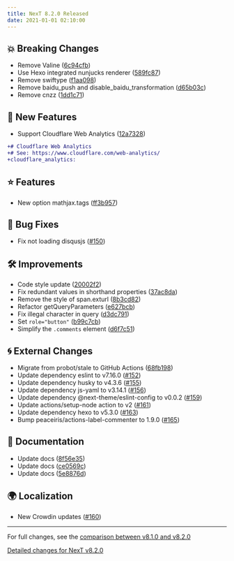 ```yaml
---
title: NexT 8.2.0 Released
date: 2021-01-01 02:10:00
---
```


## 💥 Breaking Changes

- Remove Valine ([6c94cfb](https://github.com/next-theme/hexo-theme-next/commit/6c94cfb45fd8958c78e3532b32efdfb03efafc54))
- Use Hexo integrated nunjucks renderer ([589fc87](https://github.com/next-theme/hexo-theme-next/commit/589fc8721e5a8ec51eabfee115f606da925e0849))
- Remove swiftype ([f1aa098](https://github.com/next-theme/hexo-theme-next/commit/f1aa09877360f9e2a9e471b41bac22c34936c8dd))
- Remove baidu_push and disable_baidu_transformation ([d65b03c](https://github.com/next-theme/hexo-theme-next/commit/d65b03c3e134d422ff7156995f6807c72584dd12))
- Remove cnzz ([1dd1c71](https://github.com/next-theme/hexo-theme-next/commit/1dd1c71fdde61e8af7eaeb153d51a1506581408d))

## 🌟 New Features

- Support Cloudflare Web Analytics ([12a7328](https://github.com/next-theme/hexo-theme-next/commit/12a7328f3f1e113f5ee864dbf4a26116d486ded7))
```diff
+# Cloudflare Web Analytics
+# See: https://www.cloudflare.com/web-analytics/
+cloudflare_analytics:
```

## ⭐ Features

- New option mathjax.tags ([ff3b957](https://github.com/next-theme/hexo-theme-next/commit/ff3b9571c0779c0ba583ee650c6fa647e3f6fef8))

## 🐞 Bug Fixes

- Fix not loading disqusjs ([#150](https://github.com/next-theme/hexo-theme-next/pull/150))

## 🛠 Improvements

- Code style update ([20002f2](https://github.com/next-theme/hexo-theme-next/commit/20002f2d2a757df5fcc26c3557f0080ff788eaaf))
- Fix redundant values in shorthand properties ([37ac8da](https://github.com/next-theme/hexo-theme-next/commit/37ac8dac9fe79443127a5d899aecaaf09e67b117))
- Remove the style of span.exturl ([8b3cd82](https://github.com/next-theme/hexo-theme-next/commit/8b3cd82c0d53595b9230a610b45a0884d736afaa))
- Refactor getQueryParameters ([e627bcb](https://github.com/next-theme/hexo-theme-next/commit/e627bcb2cbcddfc969f5ba8007e2f10ade9ae79b))
- Fix illegal character in query ([d3dc791](https://github.com/next-theme/hexo-theme-next/commit/d3dc791145d4a8c2665fd26c9b1672963410d17b))
- Set `role="button"` ([b99c7cb](https://github.com/next-theme/hexo-theme-next/commit/b99c7cbdb46a32df62496a43fb4f25754e2fb0f3))
- Simplify the `.comments` element ([d6f7c51](https://github.com/next-theme/hexo-theme-next/commit/d6f7c51f6c13882986b1f51a2f673aa89bbd6d25))

## 🌀 External Changes

- Migrate from probot/stale to GitHub Actions ([68fb198](https://github.com/next-theme/hexo-theme-next/commit/68fb198dcdeb2ac33c316d901d95c6e34822de4c))
- Update dependency eslint to v7.16.0 ([#152](https://github.com/next-theme/hexo-theme-next/pull/152))
- Update dependency husky to v4.3.6 ([#155](https://github.com/next-theme/hexo-theme-next/pull/155))
- Update dependency js-yaml to v3.14.1 ([#156](https://github.com/next-theme/hexo-theme-next/pull/156))
- Update dependency @next-theme/eslint-config to v0.0.2 ([#159](https://github.com/next-theme/hexo-theme-next/pull/159))
- Update actions/setup-node action to v2 ([#161](https://github.com/next-theme/hexo-theme-next/pull/161))
- Update dependency hexo to v5.3.0 ([#163](https://github.com/next-theme/hexo-theme-next/pull/163))
- Bump peaceiris/actions-label-commenter to 1.9.0 ([#165](https://github.com/next-theme/hexo-theme-next/pull/165))

## 📖 Documentation

- Update docs ([8f56e35](https://github.com/next-theme/hexo-theme-next/commit/8f56e35f44f42572c536decdee9587e814478b6c))
- Update docs ([ce0569c](https://github.com/next-theme/hexo-theme-next/commit/ce0569cfa3c86e0e3e0add469934a2f75031851a))
- Update docs ([5e8876d](https://github.com/next-theme/hexo-theme-next/commit/5e8876d5779e7be35738b47eeeb305c0d71db2f6))

## 🌍 Localization

- New Crowdin updates ([#160](https://github.com/next-theme/hexo-theme-next/pull/160))

***

For full changes, see the [comparison between v8.1.0 and v8.2.0](https://github.com/next-theme/hexo-theme-next/compare/v8.1.0...v8.2.0)

[Detailed changes for NexT v8.2.0](https://github.com/next-theme/hexo-theme-next/releases/tag/v8.2.0)
